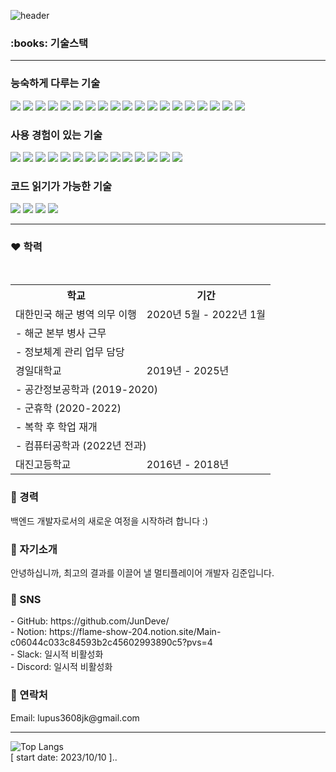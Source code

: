 ![header](https://capsule-render.vercel.app/api?type=waving&color=gradient&text=JunDeve&fontSize=40&desc=&fontAlign=85&fontAlignY=35)
<h3>:books: 기술스택</h3>
<hr/>

### 능숙하게 다루는 기술

<div align="left">
  <img src="https://img.shields.io/badge/java-007396?style=flat-square&logo=OpenJDK&logoColor=white"/>
  <img src="https://img.shields.io/badge/javascript-F7DF1E?style=flat-square&logo=javascript&logoColor=black"/>
  <img src="https://img.shields.io/badge/html5-E34F26?style=flat-square&logo=html5&logoColor=white"/>
  <img src="https://img.shields.io/badge/css3-1572B6?style=flat-square&logo=css3&logoColor=white"/>
  <img src="https://img.shields.io/badge/bootstrap-7952B3?style=flat-square&logo=bootstrap&logoColor=white"/>
  <img src="https://img.shields.io/badge/react-61DAFB?style=flat-square&logo=react&logoColor=white"/>
  <img src="https://img.shields.io/badge/nodedotjs-339933?style=flat-square&logo=nodedotjs&logoColor=white"/>
  <img src="https://img.shields.io/badge/jquery-0769AD?style=flat-square&logo=jquery&logoColor=white"/>
  <img src="https://img.shields.io/badge/mysql-4479A1?style=flat-square&logo=mysql&logoColor=white"/>
  <img src="https://img.shields.io/badge/mariadb-003545?style=flat-square&logo=mariadb&logoColor=white"/>
  <img src="https://img.shields.io/badge/oracle-F80000?style=flat-square&logo=oracle&logoColor=white"/>
  <img src="https://img.shields.io/badge/mongodb-47A248?style=flat-square&logo=mongodb&logoColor=white"/>
  <img src="https://img.shields.io/badge/microsoftsqlserver-CC2927?style=flat-square&logo=microsoftsqlserver&logoColor=white"/>
  <img src="https://img.shields.io/badge/openapiinitiative-6AA264?style=flat-square&logo=openapiinitiative&logoColor=white"/>
  <img src="https://img.shields.io/badge/graphql-E10098?style=flat-square&logo=graphql&logoColor=white"/>
  <img src="https://img.shields.io/badge/firebase-FFCA28?style=flat-square&logo=firebase&logoColor=white"/>
  <img src="https://img.shields.io/badge/googlecloud-4285F4?style=flat-square&logo=googlecloud&logoColor=white"/>
  <img src="https://img.shields.io/badge/git-F05032?style=flat-square&logo=git&logoColor=white"/>
  <img src="https://img.shields.io/badge/github-181717?style=flat-square&logo=github&logoColor=white"/>
</div>

### 사용 경험이 있는 기술

<div align="left">
  <img src="https://img.shields.io/badge/php-777BB4?style=flat-square&logo=php&logoColor=white"/>
  <img src="https://img.shields.io/badge/asp.net-512BD4?style=flat-square&logo=dotnet&logoColor=white"/>
  <img src="https://img.shields.io/badge/vue.js-4FC08D?style=flat-square&logo=vue.js&logoColor=white"/>
  <img src="https://img.shields.io/badge/spring-6DB33F?style=flat-square&logo=spring&logoColor=white"/>
  <img src="https://img.shields.io/badge/springboot-6DB33F?style=flat-square&logo=springboot&logoColor=white"/>
  <img src="https://img.shields.io/badge/reactnative-61DAFB?style=flat-square&logo=react&logoColor=white"/>
  <img src="https://img.shields.io/badge/apachetomcat-F8DC75?style=flat-square&logo=apachetomcat&logoColor=white"/>
  <img src="https://img.shields.io/badge/androidstudio-3DDC84?style=flat-square&logo=androidstudio&logoColor=white"/>
  <img src="https://img.shields.io/badge/amazonaws-232F3E?style=flat-square&logo=amazonaws&logoColor=white"/>
  <img src="https://img.shields.io/badge/awslambda-FF9900?style=flat-square&logo=awslambda&logoColor=white"/>
  <img src="https://img.shields.io/badge/azure-0078D4?style=flat-square&logo=microsoftazure&logoColor=white"/>
  <img src="https://img.shields.io/badge/azurefunctions-0078D4?style=flat-square&logo=azurefunctions&logoColor=white"/>
  <img src="https://img.shields.io/badge/amazonec2-FF9900?style=flat-square&logo=amazonec2&logoColor=white"/>
  <img src="https://img.shields.io/badge/docker-2496ED?style=flat-square&logo=docker&logoColor=white"/>
</div>

### 코드 읽기가 가능한 기술

<div align="left">
  <img src="https://img.shields.io/badge/c-A8B9CC?style=flat-square&logo=c&logoColor=white"/>
  <img src="https://img.shields.io/badge/c%2B%2B-00599C?style=flat-square&logo=c%2B%2B&logoColor=white"/>
  <img src="https://img.shields.io/badge/python-3776AB?style=flat-square&logo=python&logoColor=white"/>
  <img src="https://img.shields.io/badge/swift-F05138?style=flat-square&logo=swift&logoColor=white"/>
</div>
<hr/>
<h3>❤️ 학력</h3>
<table>
  <tr>
    <th>학교</th>
    <th>기간</th>
  </tr>
  <tr>
    <td>대한민국 해군 병역 의무 이행</td>
    <td>2020년 5월 - 2022년 1월</td>
  </tr>
  <tr>
    <td colspan="2">- 해군 본부 병사 근무</td>
  </tr>
  <tr>
    <td colspan="2">- 정보체계 관리 업무 담당</td>
  </tr>
  <tr>
    <td>경일대학교</td>
    <td>2019년 - 2025년</td>
  </tr>
  <tr>
    <td colspan="2">- 공간정보공학과 (2019-2020)</td>
  </tr>
  <tr>
    <td colspan="2">- 군휴학 (2020-2022)</td>
  </tr>
  <tr>
    <td colspan="2">- 복학 후 학업 재개</td>
  </tr>
  <tr>
    <td colspan="2">- 컴퓨터공학과 (2022년 전과)</td>
  </tr>
  <tr>
    <td>대진고등학교</td>
    <td>2016년 - 2018년</td>
  </tr>
</table>
<h3>🧡 경력</h3>
백엔드 개발자로서의 새로운 여정을 시작하려 합니다 :)
<h3>💛 자기소개</h3>
안녕하십니까, 최고의 결과를 이끌어 낼 멀티플레이어 개발자 김준입니다.
<h3>💚 SNS</h3>
- GitHub: https://github.com/JunDeve/<br/>
- Notion: https://flame-show-204.notion.site/Main-c06044c033c84593b2c45602993890c5?pvs=4<br/>
- Slack: 일시적 비활성화<br/>
- Discord: 일시적 비활성화<br/>
<h3>💙 연락처</h3>
Email: lupus3608jk@gmail.com<br/>
<hr/>

![Top Langs](https://github-readme-stats.vercel.app/api/top-langs/?username=JunDeve&layout=compact)<br/>
[ start date: 2023/10/10 ]..
